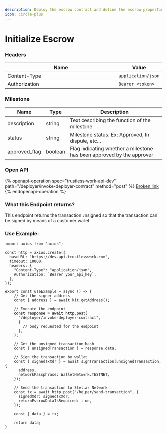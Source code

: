 ```yaml
---
description: Deploy the escrow contract and define the escrow properties.
icon: circle-plus
---
```


# Initialize Escrow

### Headers

<table><thead><tr><th width="366">Name</th><th>Value</th></tr></thead><tbody><tr><td>Content-Type</td><td><code>application/json</code></td></tr><tr><td>Authorization</td><td><code>Bearer &#x3C;token></code></td></tr></tbody></table>

### Milestone

| Name           | Type    | Description                                                           |
| -------------- | ------- | --------------------------------------------------------------------- |
| description    | string  | Text describing the function of the milestone                         |
| status         | string  | Milestone status. Ex: Approved, In dispute, etc...                    |
| approved\_flag | boolean | Flag indicating whether a milestone has been approved by the approver |



### Open API

{% openapi-operation spec="trustless-work-api-dev" path="/deployer/invoke-deployer-contract" method="post" %}
[Broken link](broken-reference)
{% endopenapi-operation %}

### **What this Endpoint returns?**

This endpoint returns the transaction unsigned so that the transaction can be signed by means of a customer wallet.

### Use Example:

<pre class="language-typescript"><code class="lang-typescript">import axios from "axios";

const http = axios.create({
  baseURL: "https://dev.api.trustlesswork.com",
  timeout: 10000,
  headers: {
    "Content-Type": "application/json",
    Authorization: `Bearer your_api_key`,
  },
});

export const useExample = async () => {
    // Get the signer address
    const { address } = await kit.getAddress();

    // Execute the endpoint
<strong>    const response = await http.post(
</strong>      "/deployer/invoke-deployer-contract",
      {
        // body requested for the endpoint
      },
    );
    
    // Get the unsigned transaction hash
    const { unsignedTransaction } = response.data;

    // Sign the transaction by wallet
    const { signedTxXdr } = await signTransaction(unsignedTransaction, {
      address,
      networkPassphrase: WalletNetwork.TESTNET,
    });

    // Send the transaction to Stellar Network
    const tx = await http.post("/helper/send-transaction", {
      signedXdr: signedTxXdr,
      returnEscrowDataIsRequired: true,
    });

    const { data } = tx;

    return data; 
}
</code></pre>
